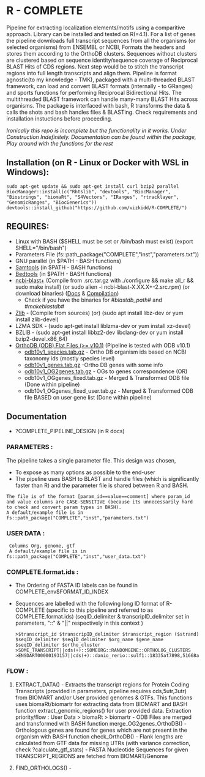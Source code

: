 # R - COMPLETE
Pipeline for extracting localization elements/motifs using a comparitive approach. Library can be installed and tested on R(=4.1). For a list of genes the pipeline downloads full transcript sequences from all the organisms (or selected organisms) from ENSEMBL or NCBI, Formats the headers and stores them according to the OrthoDB clusters. Sequences without clusters are clustered based on sequence identity/sequence coverage of Reciprocal BLAST Hits of CDS regions. Next step would be to stitch the transcript regions into full length transcripts and align them. Pipeline is format agnostic(to my knowledge - TMK), packaged with a multi-threaded BLAST framework, can load and convert BLAST formats (internally - to GRanges) and sports functions for performing Reciprocal Bidirectional Hits. The multithreaded BLAST framework can handle many-many BLAST Hits across organisms. The package is interfaced with bash, R transforms the data & calls the shots and bash handles files & BLASTing. Check requirements and installation instuctions before proceeding.

*Ironically this repo is incomplete but the functionality in it works. Under Construction Indefinitely. Documentation can be found within the package, Play around with the functions for the rest*

## Installation (on R - Linux or Docker with WSL in Windows):
    sudo apt-get update && sudo apt-get install curl bzip2 parallel 
    BiocManager::install(c("Rhtslib", "devtools", "BiocManager", "Biostrings", "biomaRt", "S4Vectors", "IRanges", "rtracklayer", "GenomicRanges", "BiocGenerics"))
    devtools::install_github("https://github.com/vizkidd/R-COMPLETE/")

## REQUIRES:
   * Linux with BASH ($SHELL must be set or /bin/bash must exist) (export SHELL="/bin/bash")
   * Parameters File (fs::path_package("COMPLETE","inst","parameters.txt"))
   * GNU parallel (in $PATH - BASH functions)
   * [Samtools](http://www.htslib.org/download/) (in $PATH - BASH functions)
   * [Bedtools](https://github.com/arq5x/bedtools2/releases) (in $PATH - BASH functions)
   * [ncbi-blast+](https://ftp.ncbi.nlm.nih.gov/blast/executables/blast+/LATEST/) (Compile from .src.tar.gz with ./configure && make all_r && sudo make install) (or sudo alien -i ncbi-blast-X.XX.X+-2.src.rpm) (or download binaries) ([Docs](https://www.ncbi.nlm.nih.gov/books/NBK52640/) & [Compilation](http://www.ncbi.nlm.nih.gov/books/NBK279671/#_introduction_Source_tarball))
        * Check if you have the binaries for #*blastdb_path*# and #*makeblastdb*#
   * [Zlib](https://zlib.net/) - (Compile from sources) (or) (sudo apt install libz-dev or yum install zlib-devel)
   * LZMA SDK - (sudo apt-get install liblzma-dev or yum install xz-devel)
   * BZLIB - (sudo apt-get install libbz2-dev libclang-dev or yum install bzip2-devel.x86_64)
   * [OrthoDB (ODB) Flat Files (>= v10.1)](https://www.orthodb.org/?page=filelist) (Pipeline is tested with ODB v10.1) 
        * [odb10v1_species.tab.gz](https://v101.orthodb.org/download/odb10v1_species.tab.gz) - Ortho DB organism ids based on NCBI taxonomy ids (mostly species level) 
        * [odb10v1_genes.tab.gz](https://v101.orthodb.org/download/odb10v1_genes.tab.gz)  -Ortho DB genes with some info 
        * [odb10v1_OG2genes.tab.gz](https://v101.orthodb.org/download/odb10v1_OG2genes.tab.gz) - OGs to genes correspondence 
    (OR)
        * odb10v1_OGgenes_fixed.tab.gz - Merged & Transformed ODB file (Done within pipeline)
        * odb10v1_OGgenes_fixed_user.tab.gz - Merged & Transformed ODB file BASED on user gene list (Done within pipeline)

## Documentation
* ?COMPLETE_PIPELINE_DESIGN (in R docs)

### PARAMETERS :
   The pipeline takes a single parameter file. This design was chosen,
   + To expose as many options as possible to the end-user
   + The pipeline uses BASH to BLAST and handle files (which is significantly faster than R) and the parameter file is shared between R and BASH.    

    The file is of the format [param_id==value==comment] where param_id and value columns are CASE-SENSITIVE (because its unnecessarily hard to check and convert param types in BASH). 
    A default/example file is in fs::path_package("COMPLETE","inst","parameters.txt")

### USER DATA :
     Columns Org, genome, gtf
     A default/example file is in fs::path_package("COMPLETE","inst","user_data.txt")

### COMPLETE.format.ids :
  + The Ordering of FASTA ID labels can be found in COMPLETE_env$FORMAT_ID_INDEX
  + Sequences are labelled with the following long ID format of R-COMPLETE (specific to this pipeline and referred to as COMPLETE.format.ids) (seqID_delimiter & transcripID_delimiter set in parameters, "::" & "||" respectively in this context )
  
        >$transcript_id $transcripID_delimiter $transcript_region ($strand) $seqID_delimiter $seqID_delimiter $org_name $gene_name $seqID_delimiter $ortho_cluster
        >SOME_TRANSCRIPT||cds(+)::SOMEORG::RANDOMGENE::ORTHOLOG_CLUSTERS
        >ENSDART00000193157||cds(+)::danio_rerio::sulf1::18335at7898,51668at7742,360590at33208

### FLOW :

   1) EXTRACT_DATA() - Extracts the transcript regions for Protein Coding Transcripts (provided in parameters, pipeline requires cds,5utr,3utr)
     from BIOMART and/or User provided genomes & GTFs. This functions uses biomaRt/biomartr for extracting data from BIOMART
     and BASH function extract_genomic_regions() for user provided data. Extraction priority/flow : User Data > biomaRt > biomartr
          - ODB Files are merged and transformed with BASH function merge_OG2genes_OrthoDB()
          - Orthologous genes are found for genes which are not present in the organism with BASH function check_OrthoDB()
          - Flank lengths are calculated from GTF data for missing UTRs (with variance correction, check ?calculate_gtf_stats)
          - FASTA Nucleotide Sequences for given TRANSCRIPT_REGIONS are fetched from BIOMART/Genome

   2) FIND_ORTHOLOGS() -
